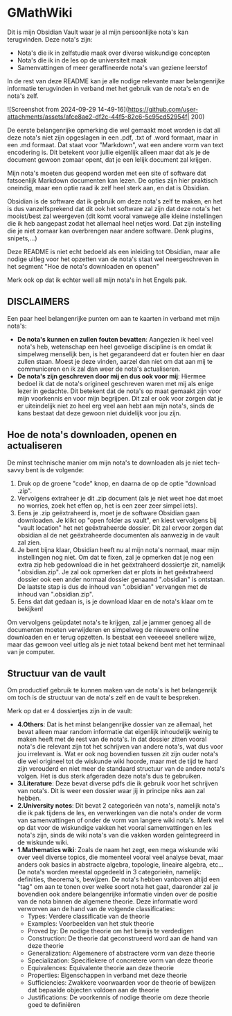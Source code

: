 # GMathWiki

Dit is mijn Obsidian Vault waar je al mijn persoonlijke nota's kan terugvinden. Deze nota's zijn:
- Nota's die ik in zelfstudie maak over diverse wiskundige concepten
- Nota's die ik in de les op de universiteit maak
- Samenvattingen of meer geraffineerde nota's van geziene leerstof

In de rest van deze README kan je alle nodige relevante maar belangenrijke informatie terugvinden in verband met het gebruik van de nota's en de nota's zelf. 

![Screenshot from 2024-09-29 14-49-16](https://github.com/user-attachments/assets/afce8ae2-df2c-44f5-82c6-5c95cd52954f| 200)

De eerste belangenrijke opmerking die wel gemaakt moet worden is dat all deze nota's niet zijn opgeslagen in een .pdf, .txt of .word formaat, maar in een .md formaat. Dat staat voor "Markdown", wat een andere vorm van text encodering is. Dit betekent voor jullie eigenlijk alleen maar dat als je de document gewoon zomaar opent, dat je een lelijk document zal krijgen.

Mijn nota's moeten dus geopend worden met een site of software dat fatsoenlijk Markdown documenten kan lezen. De opties zijn hier praktisch oneindig, maar een optie raad ik zelf heel sterk aan, en dat is Obsidian. 

Obsidian is de software dat ik gebruik om deze nota's zelf te maken, en het is dus vanzelfsprekend dat dit ook het software zal zijn dat deze nota's het mooist/best zal weergeven (dit komt vooral vanwege alle kleine instellingen die ik heb aangepast zodat het allemaal heel netjes word. Dat zijn instelling die je niet zomaar kan overbrengen naar andere software. Denk plugins, snipets,...)

Deze README is niet echt bedoeld als een inleiding tot Obsidian, maar alle nodige uitleg voor het opzetten van de nota's staat wel neergeschreven in het segment "Hoe de nota's downloaden en openen"

Merk ook op dat ik echter well all mijn nota's in het Engels pak. 

## DISCLAIMERS

Een paar heel belangenrijke punten om aan te kaarten in verband met mijn nota's:

- **De nota's kunnen en zullen fouten bevatten**: Aangezien ik heel veel nota's heb, wetenschap een heel gevoelige discipline is en omdat ik simpelweg menselijk ben, is het gegarandeerd dat er fouten hier en daar zullen staan. Moest je deze vinden, aarzel dan niet om dat aan mij te communiceren en ik zal dan weer de nota's actualiseren.
- **De nota's zijn geschreven door mij en dus ook voor mij**: Hiermee bedoel ik dat de nota's origineel geschreven waren met mij als enige lezer in gedachte. Dit betekent dat de nota's op maat gemaakt zijn voor mijn voorkennis en voor mijn begrijpen. Dit zal er ook voor zorgen dat je er uiteindelijk niet zo heel erg veel aan hebt aan mijn nota's, sinds de kans bestaat dat deze gewoon niet duidelijk voor jou zijn.
## Hoe de nota's downloaden, openen en actualiseren

De minst technische manier om mijn nota's te downloaden als je niet tech-savvy bent is de volgende: 
1. Druk op de groene "code" knop, en daarna de op de optie "download .zip". 
2. Vervolgens extraheer je dit .zip document (als je niet weet hoe dat moet no worries, zoek het effen op, het is een zeer zeer simpel iets). 
3. Eens je .zip geëxtraheerd is, moet je de software Obsidian gaan downloaden. Je klikt op "open folder as vault", en kiest vervolgens bij "vault location" het net geëxtraheerde dossier. Dit zal ervoor zorgen dat obsidian al de net geëxtraheerde documenten als aanwezig in de vault zal zien. 
4. Je bent bijna klaar, Obsidian heeft nu al mijn nota's normaal, maar mijn instellingen nog niet. Om dat te fixen, zal je opmerken dat je nog een extra zip heb gedownload die in het geëxtraheerd dossiertje zit, namelijk ".obsidian.zip". Je zal ook opmerken dat er plots in het geëxtraheerd dossier ook een ander normaal dossier genaamd ".obsidian" is ontstaan. De laatste stap is dus de inhoud van ".obsidian" vervangen met de inhoud van ".obsidian.zip". 
5. Eens dat dat gedaan is, is je download klaar en de nota's klaar om te bekijken!

Om vervolgens geüpdatet nota's te krijgen, zal je jammer genoeg all de documenten moeten verwijderen en simpelweg de nieuwere online downloaden en er terug opzetten. Is bestaat een veeeeeel snellere wijze, maar das gewoon veel uitleg als je niet totaal bekend bent met het terminaal van je computer.
## Structuur van de vault 

Om productief gebruik te kunnen maken van de nota's is het belangenrijk om toch is de structuur van de nota's zelf en de vault te bespreken.

Merk op dat er 4 dossiertjes zijn in de vault:
- **4.Others**: Dat is het minst belangenrijke dossier van ze allemaal, het bevat alleen maar random informatie dat eigenlijk inhoudelijk weinig te maken heeft met de rest van de nota's. In dat dossier zitten vooral nota's die relevant zijn tot het schrijven van andere nota's, wat dus voor jou irrelevant is. Wat er ook nog bovendien tussen zit zijn ouder nota's die wel origineel tot de wiskunde wiki hoorde, maar met de tijd te hard zijn verouderd en niet meer de standaard structuur van de andere nota's volgen. Het is dus sterk afgeraden deze nota's dus te gebruiken.
- **3.Literature**: Deze bevat diverse pdfs die ik gebruik voor het schrijven van nota's. Dit is weer een dossier waar jij in principe niks aan zal hebben.
- **2.University notes**: Dit bevat 2 categorieën van nota's, namelijk nota's die ik pak tijdens de les, en verwerkingen van die nota's onder de vorm van samenvattingen of onder de vorm van langere wiki nota's. Merk wel op dat voor de wiskundige vakken het vooral samenvattingen en les nota's zijn, sinds de wiki nota's van die vakken worden geïntegreerd in de wiskunde wiki.
- **1.Mathematics wiki**: Zoals de naam het zegt, een mega wiskunde wiki over veel diverse topics, die momenteel vooral veel analyse bevat, maar anders ook basics in abstracte algebra, topologie, lineaire algebra, etc... De nota's worden meestal opgedeeld in 3 categorieën, namelijk: definities, theorema's, bewijzen. De nota's hebben vanboven altijd een "tag" om aan te tonen over welke soort nota het gaat, daaronder zal je bovendien ook andere belangenrijke informatie vinden over de positie van de nota binnen de algemene theorie. Deze informatie word verworven aan de hand van de volgende classificaties:
	- Types: Verdere classificatie van de theorie
	- Examples: Voorbeelden van het stuk theorie
	- Proved by: De nodige theorie om het bewijs te verdedigen
	- Construction: De theorie dat geconstrueerd word aan de hand van deze theorie
	- Generalization: Algemenere of abstractere vorm van deze theorie
	- Specialization: Specifiekere of concretere vorm van deze theorie
	- Equivalences: Equivalente theorie aan deze theorie
	- Properties: Eigenschappen in verband met deze theorie
	- Sufficiencies: Zwakkere voorwaarden voor de theorie of bewijzen dat bepaalde objecten voldoen aan de theorie
	- Justifications: De voorkennis of nodige theorie om deze theorie goed te definiëren






